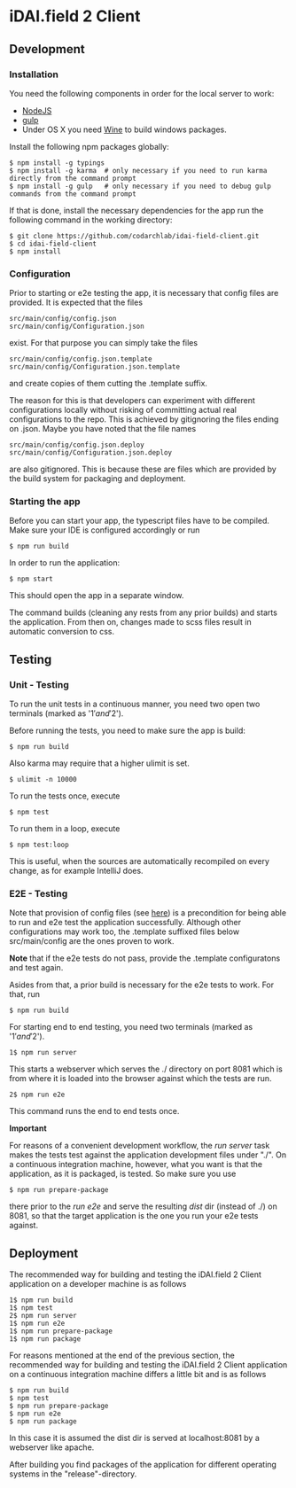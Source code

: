 # iDAI.field 2 Client

## Development

### Installation

You need the following components in order for the local server to work:

* [NodeJS](https://nodejs.org/download/)
* [gulp](https://github.com/gulpjs/gulp/blob/master/docs/getting-started.md)
* Under OS X you need [Wine](http://www.davidbaumgold.com/tutorials/wine-mac/) to build windows packages.

Install the following npm packages globally:

```
$ npm install -g typings
$ npm install -g karma  # only necessary if you need to run karma directly from the command prompt
$ npm install -g gulp   # only necessary if you need to debug gulp commands from the command prompt
```

If that is done, install the necessary dependencies 
for the app run the following command in the working directory:

```
$ git clone https://github.com/codarchlab/idai-field-client.git
$ cd idai-field-client
$ npm install
```

### Configuration

Prior to starting or e2e testing the app, it is necessary that config files are provided.
It is expected that the files

```
src/main/config/config.json
src/main/config/Configuration.json
```

exist. For that purpose you can simply take the files

```
src/main/config/config.json.template
src/main/config/Configuration.json.template
```

and create copies of them cutting the .template suffix.

The reason for this is that developers can experiment with different configurations locally
without risking of committing actual real configurations to the repo. This is achieved by gitignoring 
the files ending on .json. Maybe you have noted that the file names 

```
src/main/config/config.json.deploy
src/main/config/Configuration.json.deploy
```

are also gitignored. This is because these are files which are 
provided by the build system for packaging and deployment.


### Starting the app

Before you can start your app, the typescript files have to be compiled.
Make sure your IDE is configured accordingly or run

```
$ npm run build
```

In order to run the application:

```
$ npm start
```

This should open the app in a separate window. 

The command builds (cleaning any rests from any prior builds)
and starts the application. From then on, changes made to scss files
result in automatic conversion to css.

## Testing

### Unit - Testing

To run the unit tests in a continuous manner, 
you need two open two terminals (marked as '1$' and '2$'). 

Before running the tests, you need to make sure the
app is build:

```
$ npm run build
```

Also karma may require that a higher ulimit is set.

```
$ ulimit -n 10000
```

To run the tests once, execute

```
$ npm test
```

To run them in a loop, execute

```
$ npm test:loop
```

This is useful, when the sources are automatically recompiled on every change,
as for example IntelliJ does.

### E2E - Testing

Note that provision of config files (see [here](#configuration)) is a precondition for being able to run and e2e test the application successfully.
Although other configurations may work too, the .template suffixed
files below src/main/config are the ones proven to work.

**Note** that if the e2e tests do not pass, provide the .template configuratons and test again.

Asides from that, a prior build is necessary for the e2e tests to work. For that, run

```
$ npm run build
```

For starting end to end testing,
you need two terminals (marked as '1$' and '2$').

```
1$ npm run server
```

This starts a webserver which serves the ./ directory on port 8081
which is from where it is loaded into the browser against which the tests are run.

```
2$ npm run e2e
```

This command runs the end to end tests once.

**Important**

For reasons of a convenient development workflow, the *run server* task makes the tests
test against the application development files under "./". On a continuous integration machine,
however, what you want is that the application, as it is packaged, is tested. So make sure
you use

```
$ npm run prepare-package
```

there prior to the *run e2e* and serve the resulting *dist* dir (instead of ./) on 8081, so that the target application is the one you run your e2e tests against.

## Deployment

The recommended way for building and testing
the iDAI.field 2 Client application on a developer machine is as follows

```
1$ npm run build
1$ npm test
2$ npm run server
1$ npm run e2e
1$ npm run prepare-package
1$ npm run package
```

For reasons mentioned at the end of the previous section, the recommended way for building and testing
the iDAI.field 2 Client application on a continuous integration machine differs a little bit and 
is as follows

```
$ npm run build
$ npm test
$ npm run prepare-package
$ npm run e2e
$ npm run package
```

In this case it is assumed the dist dir is served at localhost:8081 by a webserver like apache.

After building you find packages of the application for different operating systems
in the "release"-directory.
